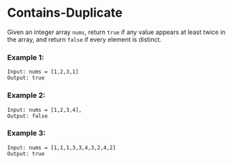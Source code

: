 # Contains-Duplicate

Given an integer array ``nums``, return ``true`` if any value appears at least twice in the array, and return ``false`` if every element is distinct.

### Example 1:

```
Input: nums = [1,2,3,1]
Output: true
```

### Example 2:
```
Input: nums = [1,2,3,4],
Output: false
```
### Example 3:
```
Input: nums = [1,1,1,3,3,4,3,2,4,2]
Output: true
```
